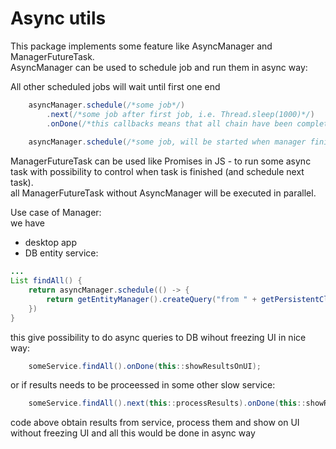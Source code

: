 # Async utils

This package implements some feature like AsyncManager and ManagerFutureTask.  
AsyncManager can be used to schedule job and run them in async way:

All other scheduled jobs will wait until first one end

```java
	asyncManager.schedule(/*some job*/)
		.next(/*some job after first job, i.e. Thread.sleep(1000)*/)
		.onDone(/*this callbacks means that all chain have been completed*/);
		
	asyncManager.schedule(/*some job, will be started when manager finish jobs above*/);
```

ManagerFutureTask can be used like Promises in JS - to run some async task with possibility to control when task is finished (and schedule next task).  
all ManagerFutureTask without AsyncManager will be executed in parallel.

Use case of Manager:   
we have 
* desktop app
* DB entity service:

```java
...
List findAll() {
	return asyncManager.schedule(() -> {
		return getEntityManager().createQuery("from " + getPersistentClass().getName(), persistentClass).getResultList();
	})
}
```

this give possibility to do async queries to DB wihout freezing UI in nice way:

```java
	someService.findAll().onDone(this::showResultsOnUI);
```

or if results needs to be proceessed in some other slow service:

```java
	someService.findAll().next(this::processResults).onDone(this::showResultsOnUI);
```

code above obtain results from service, process them and show on UI without freezing UI and all this would be done in async way
